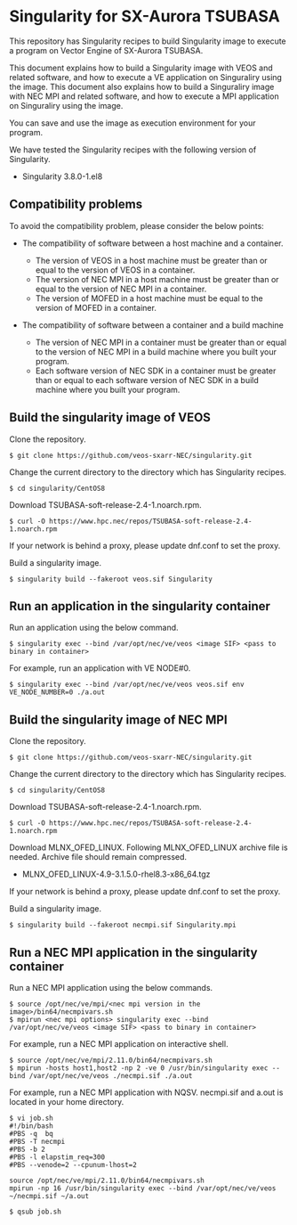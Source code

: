 # Singularity for SX-Aurora TSUBASA

This repository has Singularity recipes to build Singularity image to execute a program on Vector Engine of SX-Aurora TSUBASA.

This document explains how to build a Singularity image with VEOS and related software, and how to execute a VE application on Singuraliry using the image.
This document also explains how to build a Singuraliry image with NEC MPI and related software, and how to execute a MPI application on Singuraliry using the image.

You can save and use the image as execution environment for your program.

We have tested the Singularity recipes with the following version of Singularity.

* Singularity 3.8.0-1.el8

## Compatibility problems

To avoid the compatibility problem, please consider the below points:

* The compatibility of software between a host machine and a container.
  * The version of VEOS in a host machine must be greater than or equal to the version of VEOS in a container.
  * The version of NEC MPI in a host machine must be greater than or equal to the version of NEC MPI in a container.
  * The version of MOFED in a host machine must be equal to the version of MOFED in a container.

* The compatibility of software between a container and a build machine
  * The version of NEC MPI in a container must be greater than or equal to the version of NEC MPI in a build machine where you built your program.
  * Each software version of NEC SDK in a container must be greater than or equal to each software version of NEC SDK in a build machine where you built your program.


## Build the singularity image of VEOS

Clone the repository.

~~~
$ git clone https://github.com/veos-sxarr-NEC/singularity.git
~~~

Change the current directory to the directory which has Singularity recipes.
~~~
$ cd singularity/CentOS8
~~~

Download TSUBASA-soft-release-2.4-1.noarch.rpm.

~~~
$ curl -O https://www.hpc.nec/repos/TSUBASA-soft-release-2.4-1.noarch.rpm
~~~
If your network is behind a proxy, please update dnf.conf to set the proxy.

Build a singularity image.

~~~
$ singularity build --fakeroot veos.sif Singularity
~~~

## Run an application in the singularity container

Run an application using the below command.

~~~
$ singularity exec --bind /var/opt/nec/ve/veos <image SIF> <pass to binary in container>
~~~

For example, run an application with VE NODE#0.
~~~
$ singularity exec --bind /var/opt/nec/ve/veos veos.sif env VE_NODE_NUMBER=0 ./a.out
~~~

## Build the singularity image of NEC MPI

Clone the repository.

~~~
$ git clone https://github.com/veos-sxarr-NEC/singularity.git
~~~

Change the current directory to the directory which has Singularity recipes.
~~~
$ cd singularity/CentOS8
~~~

Download TSUBASA-soft-release-2.4-1.noarch.rpm.

~~~
$ curl -O https://www.hpc.nec/repos/TSUBASA-soft-release-2.4-1.noarch.rpm
~~~

Download MLNX_OFED_LINUX.
Following MLNX_OFED_LINUX archive file is needed.
Archive file should remain compressed.

   - MLNX_OFED_LINUX-4.9-3.1.5.0-rhel8.3-x86_64.tgz

If your network is behind a proxy, please update dnf.conf to set the proxy.

Build a singularity image.

~~~
$ singularity build --fakeroot necmpi.sif Singularity.mpi
~~~

## Run a NEC MPI application in the singularity container

Run a NEC MPI application using the below commands.

~~~
$ source /opt/nec/ve/mpi/<nec mpi version in the image>/bin64/necmpivars.sh
$ mpirun <nec mpi options> singularity exec --bind /var/opt/nec/ve/veos <image SIF> <pass to binary in container>
~~~

For example, run a NEC MPI application on interactive shell.
~~~
$ source /opt/nec/ve/mpi/2.11.0/bin64/necmpivars.sh
$ mpirun -hosts host1,host2 -np 2 -ve 0 /usr/bin/singularity exec --bind /var/opt/nec/ve/veos ./necmpi.sif ./a.out
~~~

For example, run a NEC MPI application with NQSV.
necmpi.sif and a.out is located in your home directory.
~~~
$ vi job.sh
#!/bin/bash
#PBS -q  bq
#PBS -T necmpi
#PBS -b 2
#PBS -l elapstim_req=300
#PBS --venode=2 --cpunum-lhost=2

source /opt/nec/ve/mpi/2.11.0/bin64/necmpivars.sh
mpirun -np 16 /usr/bin/singularity exec --bind /var/opt/nec/ve/veos ~/necmpi.sif ~/a.out

$ qsub job.sh
~~~

